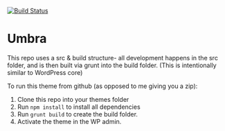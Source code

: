 [![Build Status](https://travis-ci.org/ryelle/umbra.svg?branch=master)](https://travis-ci.org/ryelle/umbra)

Umbra
=====

This repo uses a src & build structure- all development happens in the src folder, and is then built via grunt into the build folder. (This is intentionally similar to WordPress core)

To run this theme from github (as opposed to me giving you a zip):

1. Clone this repo into your themes folder
2. Run `npm install` to install all dependencies
3. Run `grunt build` to create the build folder.
4. Activate the theme in the WP admin.
